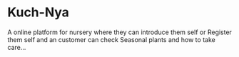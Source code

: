 # Kuch-Nya
A online platform for nursery where they can introduce them self or Register them self and an customer can check Seasonal plants and how to take care...
